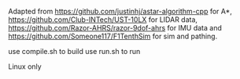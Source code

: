 Adapted from https://github.com/justinhj/astar-algorithm-cpp for A*, https://github.com/Club-INTech/UST-10LX for LIDAR data, https://github.com/Razor-AHRS/razor-9dof-ahrs for IMU data and https://github.com/Someone117/F1TenthSim for sim and pathing.

use compile.sh to build
use run.sh to run

Linux only